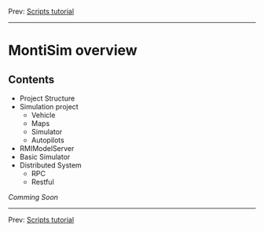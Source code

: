 Prev: [Scripts tutorial](docs/scripts.md)

---


# MontiSim overview

## Contents
- Project Structure
- Simulation project
  - Vehicle
  - Maps
  - Simulator
  - Autopilots
- RMIModelServer
- Basic Simulator
- Distributed System
  - RPC
  - Restful

*Comming Soon*


---

Prev: [Scripts tutorial](docs/scripts.md)
